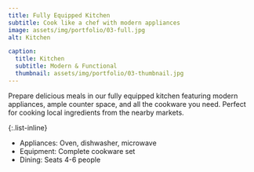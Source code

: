 ```yaml
---
title: Fully Equipped Kitchen
subtitle: Cook like a chef with modern appliances
image: assets/img/portfolio/03-full.jpg
alt: Kitchen

caption:
  title: Kitchen
  subtitle: Modern & Functional
  thumbnail: assets/img/portfolio/03-thumbnail.jpg
---
```

Prepare delicious meals in our fully equipped kitchen featuring modern appliances, ample counter space, and all the cookware you need. Perfect for cooking local ingredients from the nearby markets.

{:.list-inline}
- Appliances: Oven, dishwasher, microwave
- Equipment: Complete cookware set
- Dining: Seats 4-6 people

